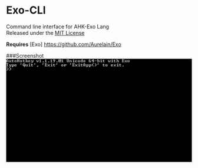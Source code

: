 Exo-CLI
===========================

Command line interface for AHK-Exo Lang  
Released under the [MIT License](http://opensource.org/licenses/MIT)  
  
**Requires** [Exo] https://github.com/Aurelain/Exo  
  
###Screenshot
![screenshot](screenshot.gif "screenshot")